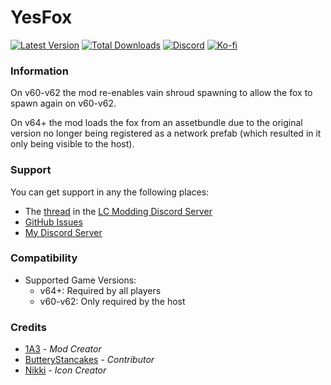 # YesFox

[![Latest Version](https://img.shields.io/thunderstore/v/Dev1A3/YesFox?style=for-the-badge&logo=thunderstore&logoColor=white)](https://thunderstore.io/c/lethal-company/p/Dev1A3/YesFox)
[![Total Downloads](https://img.shields.io/thunderstore/dt/Dev1A3/YesFox?style=for-the-badge&logo=thunderstore&logoColor=white)](https://thunderstore.io/c/lethal-company/p/Dev1A3/YesFox)
[![Discord](https://img.shields.io/discord/646323142737788928?style=for-the-badge&logo=discord&logoColor=white&label=Discord)](https://discord.gg/CKqVFPRtKp)
[![Ko-fi](https://img.shields.io/badge/Donate-F16061.svg?style=for-the-badge&logo=ko-fi&logoColor=white&label=Ko-fi)](https://ko-fi.com/K3K8SOM8U)

### Information

On v60-v62 the mod re-enables vain shroud spawning to allow the fox to spawn again on v60-v62.

On v64+ the mod loads the fox from an assetbundle due to the original version no longer being registered as a network prefab (which resulted in it only being visible to the host).

### Support

You can get support in any the following places:

- The [thread](https://ptb.discord.com/channels/1168655651455639582/1274491441862672394) in the [LC Modding Discord Server](https://discord.gg/lcmod)
- [GitHub Issues](https://github.com/1A3Dev/LC-YesFox/issues)
- [My Discord Server](https://discord.gg/CKqVFPRtKp)

### Compatibility

- Supported Game Versions:
  - v64+: Required by all players
  - v60-v62: Only required by the host

### Credits

- [1A3](https://github.com/1A3Dev) - _Mod Creator_
- [ButteryStancakes](https://github.com/ButteryStancakes) - _Contributor_
- [Nikki](https://thunderstore.io/c/lethal-company/p/Nikki/) - _Icon Creator_
